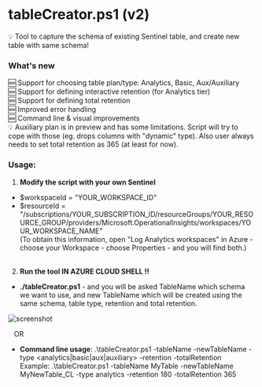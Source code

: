# tableCreator.ps1 (v2)
💡 Tool to capture the schema of existing Sentinel table, and create new table with same schema!

### What's new
🆕 Support for choosing table plan/type: Analytics, Basic, Aux/Auxiliary <br/>
🆕 Support for defining interactive retention (for Analytics tier) <br/>
🆕 Support for defining total retention <br/>
🆕 Improved error handling <br/>
🆕 Command line & visual improvements <br/>
💡 Auxiliary plan is in preview and has some limitations. Script will try to cope with those (eg. drops columns with "dynamic" type). Also user always needs to set total retention as 365 (at least for now). <br/>

### Usage:

1) **Modify the script with your own Sentinel**

- $workspaceId = "YOUR_WORKSPACE_ID"<br/>
- $resourceId = "/subscriptions/YOUR_SUBSCRIPTION_ID/resourceGroups/YOUR_RESOURCE_GROUP/providers/Microsoft.OperationalInsights/workspaces/YOUR_WORKSPACE_NAME"<br/>
 (To obtain this information, open "Log Analytics workspaces" in Azure - choose your Workspace - choose Properties - and you will find both.)<br/><br/>

2) **Run the tool IN AZURE CLOUD SHELL !!**

- **./tableCreator.ps1** - and you will be asked TableName which schema we want to use, and new TableName which will be created using the same schema, table type, retention and total retention.

![screenshot](https://github.com/user-attachments/assets/951c0756-0bf8-474f-9712-9308c066d879)

&nbsp;&nbsp;&nbsp;OR

- **Command line usage**: .\tableCreator.ps1 -tableName <TableName> -newTableName <NewTableName> -type <analytics|basic|aux|auxiliary> -retention <RetentionInDays> -totalRetention <TotalRetentionInDays><br/>
Example: .\tableCreator.ps1 -tableName MyTable -newTableName MyNewTable_CL -type analytics -retention 180 -totalRetention 365
